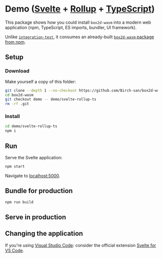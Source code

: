 # Demo ([Svelte](https://svelte.dev/) + [Rollup](https://rollupjs.org/guide/en/) + [TypeScript](https://www.typescriptlang.org/))

This package shows how you could install `box2d-wasm` into a modern web application (npm, TypeScript, ES imports, bundler, UI framework).

Unlike [`integration-test`](../../integration-test), it consumes an already-built [`box2d-wasm` package from npm](https://www.npmjs.com/package/box2d-wasm).

## Setup

### Download

Make yourself a copy of this folder:

```bash
git clone --depth 1 --no-checkout https://github.com/Birch-san/box2d-wasm
cd box2d-wasm
git checkout demo -- demo/svelte-rollup-ts
rm -rf .git
```

### Install

```bash
cd demo/svelte-rollup-ts
npm i
```

## Run

Serve the Svelte application:

```bash
npm start
```

Navigate to [localhost:5000](http://localhost:5000).

## Bundle for production

```bash
npm run build
```

## Serve in production

## Changing the application

If you're using [Visual Studio Code](https://code.visualstudio.com/): consider the official extension [Svelte for VS Code](https://marketplace.visualstudio.com/items?itemName=svelte.svelte-vscode).